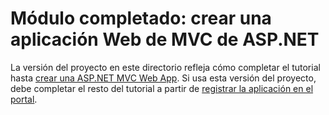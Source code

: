 # <a name="completed-module-create-an-aspnet-mvc-web-app"></a>Módulo completado: crear una aplicación Web de MVC de ASP.NET

La versión del proyecto en este directorio refleja cómo completar el tutorial hasta [crear una ASP.NET MVC Web App](https://docs.microsoft.com/graph/tutorials/aspnet?tutorial-step=1). Si usa esta versión del proyecto, debe completar el resto del tutorial a partir de [registrar la aplicación en el portal](https://docs.microsoft.com/graph/tutorials/aspnet?tutorial-step=2).

